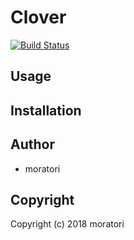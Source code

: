 # Clover

[![Build Status](https://travis-ci.org/moratori/clover.svg?branch=master)](https://travis-ci.org/moratori/clover)

## Usage

## Installation

## Author

* moratori

## Copyright

Copyright (c) 2018 moratori
